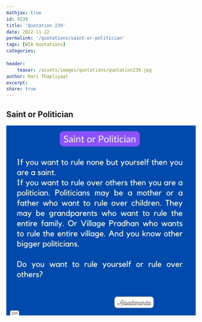 ```yaml
---
mathjax: true
id: 9239
title: 'Quotation 239'
date: 2022-11-22
permalink: '/quotations/saint-or-politician'
tags: [WIA Quotations] 
categories: 

header:
    teaser: /assets/images/quotations/quotation239.jpg
author: Hari Thapliyaal 
excerpt:
share: true 
---
```


## Saint or Politician

![Saint or Politician](/assets/images/quotations/quotation239.jpg)
